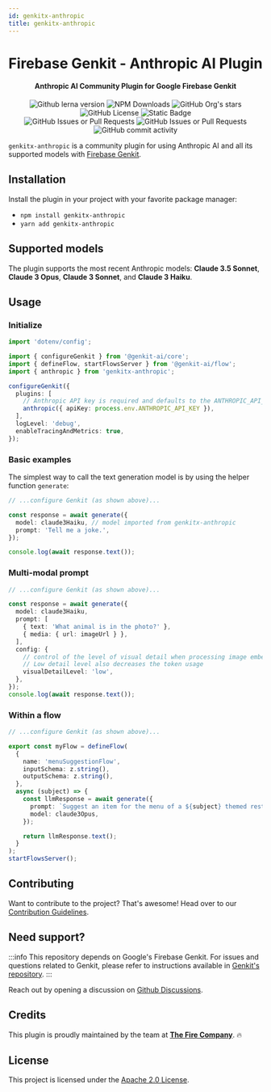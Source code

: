 ```yaml
---
id: genkitx-anthropic
title: genkitx-anthropic
---
```


<h1 align="center">Firebase Genkit - Anthropic AI Plugin</h1>

<h4 align="center">Anthropic AI Community Plugin for Google Firebase Genkit</h4>

<div align="center">
   <img alt="Github lerna version" src="https://img.shields.io/github/lerna-json/v/TheFireCo/genkit-plugins?label=version"/>
   <img alt="NPM Downloads" src="https://img.shields.io/npm/dw/genkitx-anthropic"/>
   <img alt="GitHub Org's stars" src="https://img.shields.io/github/stars/TheFireCo?style=social"/>
   <img alt="GitHub License" src="https://img.shields.io/github/license/TheFireCo/genkit-plugins"/>
   <img alt="Static Badge" src="https://img.shields.io/badge/yes-a?label=maintained"/>
</div>

<div align="center">
   <img alt="GitHub Issues or Pull Requests" src="https://img.shields.io/github/issues/TheFireCo/genkit-plugins?color=blue"/>
   <img alt="GitHub Issues or Pull Requests" src="https://img.shields.io/github/issues-pr/TheFireCo/genkit-plugins?color=blue"/>
   <img alt="GitHub commit activity" src="https://img.shields.io/github/commit-activity/m/TheFireCo/genkit-plugins"/>
</div>

`genkitx-anthropic` is a community plugin for using Anthropic AI and all its supported models with [Firebase Genkit](https://github.com/firebase/genkit).

## Installation

Install the plugin in your project with your favorite package manager:

- `npm install genkitx-anthropic`
- `yarn add genkitx-anthropic`

## Supported models

The plugin supports the most recent Anthropic models:
**Claude 3.5 Sonnet**, **Claude 3 Opus**, **Claude 3 Sonnet**, and **Claude 3 Haiku**.

## Usage

### Initialize

```typescript
import 'dotenv/config';

import { configureGenkit } from '@genkit-ai/core';
import { defineFlow, startFlowsServer } from '@genkit-ai/flow';
import { anthropic } from 'genkitx-anthropic';

configureGenkit({
  plugins: [
    // Anthropic API key is required and defaults to the ANTHROPIC_API_KEY environment variable
    anthropic({ apiKey: process.env.ANTHROPIC_API_KEY }),
  ],
  logLevel: 'debug',
  enableTracingAndMetrics: true,
});
```

### Basic examples

The simplest way to call the text generation model is by using the helper function `generate`:

```typescript
// ...configure Genkit (as shown above)...

const response = await generate({
  model: claude3Haiku, // model imported from genkitx-anthropic
  prompt: 'Tell me a joke.',
});

console.log(await response.text());
```

### Multi-modal prompt

```typescript
// ...configure Genkit (as shown above)...

const response = await generate({
  model: claude3Haiku,
  prompt: [
    { text: 'What animal is in the photo?' },
    { media: { url: imageUrl } },
  ],
  config: {
    // control of the level of visual detail when processing image embeddings
    // Low detail level also decreases the token usage
    visualDetailLevel: 'low',
  },
});
console.log(await response.text());
```

### Within a flow

```typescript
// ...configure Genkit (as shown above)...

export const myFlow = defineFlow(
  {
    name: 'menuSuggestionFlow',
    inputSchema: z.string(),
    outputSchema: z.string(),
  },
  async (subject) => {
    const llmResponse = await generate({
      prompt: `Suggest an item for the menu of a ${subject} themed restaurant`,
      model: claude3Opus,
    });

    return llmResponse.text();
  }
);
startFlowsServer();
```

## Contributing

Want to contribute to the project? That's awesome! Head over to our [Contribution Guidelines](https://github.com/TheFireCo/genkit-plugins/blob/main/CONTRIBUTING.md).

## Need support?

:::info
This repository depends on Google's Firebase Genkit. For issues and questions related to Genkit, please refer to instructions available in [Genkit's repository](https://github.com/firebase/genkit).
:::

Reach out by opening a discussion on [Github Discussions](https://github.com/TheFireCo/genkitx-openai/discussions).

## Credits

This plugin is proudly maintained by the team at [**The Fire Company**](https://github.com/TheFireCo). 🔥

## License

This project is licensed under the [Apache 2.0 License](https://github.com/TheFireCo/genkitx-openai/blob/main/LICENSE).
